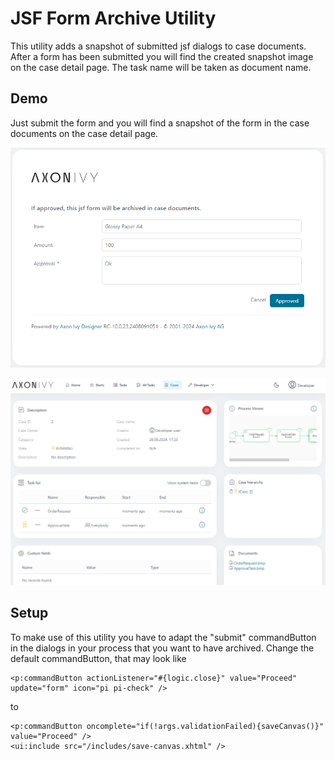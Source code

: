 <!--
Dear developer!     

When you create your very valuable documentation, please be aware that this Readme.md is not only published on github. This documentation is also processed automatically and published on our website. For this to work, the two headings "Demo" and "Setup" must not be changed
-->

# JSF Form Archive Utility

This utility adds a snapshot of submitted jsf dialogs to case documents. After a form has been submitted you will find the created snapshot image on the case detail page. The task name will be taken as document name.



## Demo

Just submit the form and you will find a snapshot of the form in the case documents on the case detail page.

   ![Archived-Sample-Dialog](images/ArchivedSampleDialog.png)

   ![Case-Documents-Dialog](images/CaseDocuments.png)

## Setup

To make use of this utility you have to adapt the "submit" commandButton in the dialogs in your process that you want to have archived. 
Change the default commandButton, that may look like
  ```
  <p:commandButton actionListener="#{logic.close}" value="Proceed" update="form" icon="pi pi-check" />
  ``` 
to
  ```
  <p:commandButton oncomplete="if(!args.validationFailed){saveCanvas()}" value="Proceed" />
  <ui:include src="/includes/save-canvas.xhtml" />
  ```
